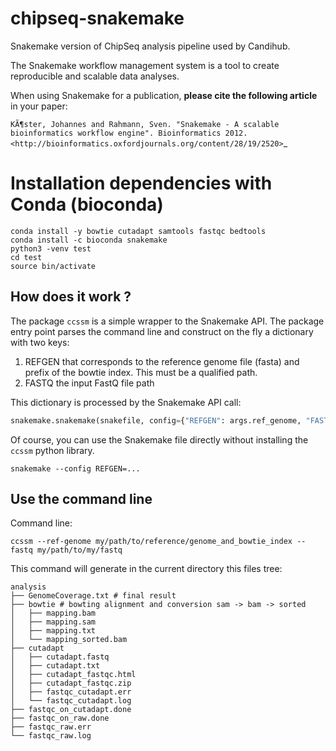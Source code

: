 # chipseq-snakemake

Snakemake version of ChipSeq analysis pipeline used by Candihub.

The Snakemake workflow management system is a tool to create reproducible and scalable data analyses.

When using Snakemake for a publication, **please cite the following article** in your paper:

`KÃ¶ster, Johannes and Rahmann, Sven. "Snakemake - A scalable bioinformatics workflow engine". Bioinformatics 2012. <http://bioinformatics.oxfordjournals.org/content/28/19/2520>`_

# Installation dependencies with Conda (bioconda)

```
conda install -y bowtie cutadapt samtools fastqc bedtools
conda install -c bioconda snakemake
python3 -venv test
cd test
source bin/activate 
```

## How does it work ?

The package ```ccssm``` is a simple wrapper to the Snakemake API. The package entry point parses the command line and construct on the fly a dictionary with two keys: 

1. REFGEN that corresponds to the reference genome file (fasta) and prefix of the bowtie index. This must be a qualified path.
2. FASTQ the input FastQ file path

This dictionary is processed by the Snakemake API call:

``` python
snakemake.snakemake(snakefile, config={"REFGEN": args.ref_genome, "FASTQ": args.fastq})
```

Of course, you can use the Snakemake file directly without installing the `ccssm` python library.

```
snakemake --config REFGEN=... 
```

## Use the command line

Command line:

```
ccssm --ref-genome my/path/to/reference/genome_and_bowtie_index --fastq my/path/to/my/fastq
```

This command will generate in the current directory this files tree:

```
analysis
├── GenomeCoverage.txt # final result
├── bowtie # bowting alignment and conversion sam -> bam -> sorted
│   ├── mapping.bam
│   ├── mapping.sam
│   ├── mapping.txt
│   └── mapping_sorted.bam
├── cutadapt
│   ├── cutadapt.fastq
│   ├── cutadapt.txt
│   ├── cutadapt_fastqc.html
│   ├── cutadapt_fastqc.zip
│   ├── fastqc_cutadapt.err
│   └── fastqc_cutadapt.log
├── fastqc_on_cutadapt.done
├── fastqc_on_raw.done
├── fastqc_raw.err
└── fastqc_raw.log
```